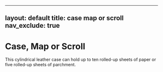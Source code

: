 
---
layout: default
title: case map or scroll
nav_exclude: true
---

# Case, Map or Scroll

This cylindrical leather case can hold up to ten rolled-up sheets of paper or five rolled-up sheets of parchment.

